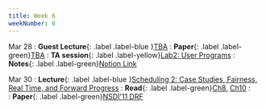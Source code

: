 ```yaml
---
title: Week 6
weekNumber: 6
---
```


Mar 28
: **Guest Lecture**{: .label .label-blue }[TBA]()
    : **Paper**{: .label .label-green}[TBA]()
: **TA session**{: .label .label-yellow}[Lab2: User Programs](/sp23/assets/slides/TA_session3.pdf)
    : **Notes**{: .label .label-green}[Notion Link](https://horse-polka-a25.notion.site/lab2-User-Programs-ca2f3efa8b674ebca975d7f82109b431)


Mar 30
: **Lecture**{: .label .label-blue }[Scheduling 2: Case Studies, Fairness, Real Time, and Forward Progress](/sp22/assets/slides/lec11_scheduling2.pdf)
    : **Read**{: .label .label-green}[Ch8](https://pages.cs.wisc.edu/~remzi/OSTEP/cpu-sched-mlfq.pdf), [Ch10](https://pages.cs.wisc.edu/~remzi/OSTEP/cpu-sched-multi.pdf)
: &emsp;
    : **Paper**{: .label .label-green}[NSDI'11 DRF](https://www.usenix.org/conference/nsdi11/dominant-resource-fairness-fair-allocation-multiple-resource-types)
